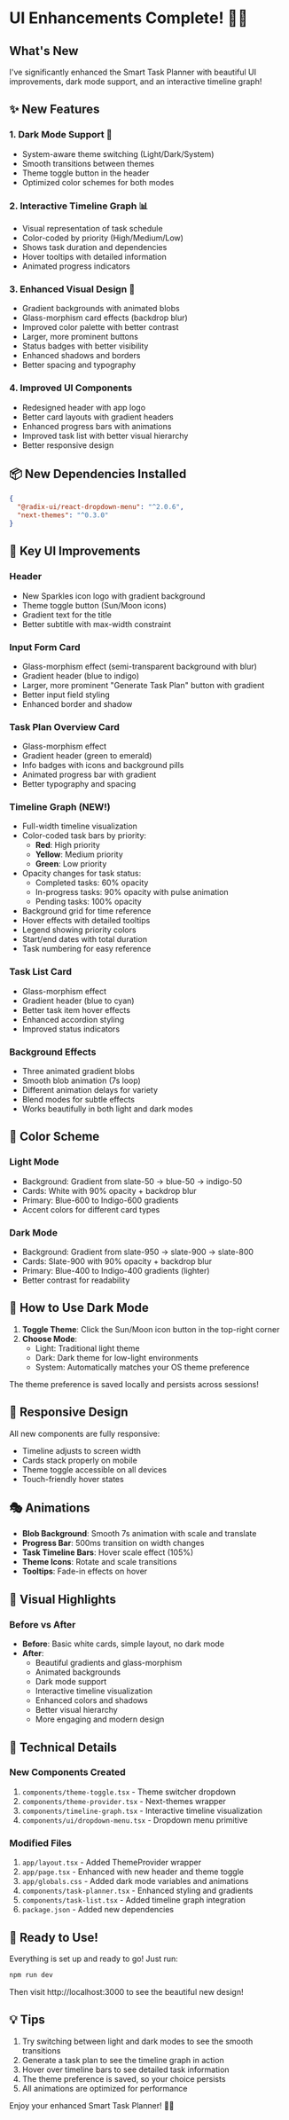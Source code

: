 # UI Enhancements Complete! 🎨✨

## What's New

I've significantly enhanced the Smart Task Planner with beautiful UI improvements, dark mode support, and an interactive timeline graph!

## ✨ New Features

### 1. **Dark Mode Support** 🌙

- System-aware theme switching (Light/Dark/System)
- Smooth transitions between themes
- Theme toggle button in the header
- Optimized color schemes for both modes

### 2. **Interactive Timeline Graph** 📊

- Visual representation of task schedule
- Color-coded by priority (High/Medium/Low)
- Shows task duration and dependencies
- Hover tooltips with detailed information
- Animated progress indicators

### 3. **Enhanced Visual Design** 🎨

- Gradient backgrounds with animated blobs
- Glass-morphism card effects (backdrop blur)
- Improved color palette with better contrast
- Larger, more prominent buttons
- Status badges with better visibility
- Enhanced shadows and borders
- Better spacing and typography

### 4. **Improved UI Components**

- Redesigned header with app logo
- Better card layouts with gradient headers
- Enhanced progress bars with animations
- Improved task list with better visual hierarchy
- Better responsive design

## 📦 New Dependencies Installed

```json
{
  "@radix-ui/react-dropdown-menu": "^2.0.6",
  "next-themes": "^0.3.0"
}
```

## 🎯 Key UI Improvements

### Header

- New Sparkles icon logo with gradient background
- Theme toggle button (Sun/Moon icons)
- Gradient text for the title
- Better subtitle with max-width constraint

### Input Form Card

- Glass-morphism effect (semi-transparent background with blur)
- Gradient header (blue to indigo)
- Larger, more prominent "Generate Task Plan" button with gradient
- Better input field styling
- Enhanced border and shadow

### Task Plan Overview Card

- Glass-morphism effect
- Gradient header (green to emerald)
- Info badges with icons and background pills
- Animated progress bar with gradient
- Better typography and spacing

### Timeline Graph (NEW!)

- Full-width timeline visualization
- Color-coded task bars by priority:
  - **Red**: High priority
  - **Yellow**: Medium priority
  - **Green**: Low priority
- Opacity changes for task status:
  - Completed tasks: 60% opacity
  - In-progress tasks: 90% opacity with pulse animation
  - Pending tasks: 100% opacity
- Background grid for time reference
- Hover effects with detailed tooltips
- Legend showing priority colors
- Start/end dates with total duration
- Task numbering for easy reference

### Task List Card

- Glass-morphism effect
- Gradient header (blue to cyan)
- Better task item hover effects
- Enhanced accordion styling
- Improved status indicators

### Background Effects

- Three animated gradient blobs
- Smooth blob animation (7s loop)
- Different animation delays for variety
- Blend modes for subtle effects
- Works beautifully in both light and dark modes

## 🎨 Color Scheme

### Light Mode

- Background: Gradient from slate-50 → blue-50 → indigo-50
- Cards: White with 90% opacity + backdrop blur
- Primary: Blue-600 to Indigo-600 gradients
- Accent colors for different card types

### Dark Mode

- Background: Gradient from slate-950 → slate-900 → slate-800
- Cards: Slate-900 with 90% opacity + backdrop blur
- Primary: Blue-400 to Indigo-400 gradients (lighter)
- Better contrast for readability

## 🚀 How to Use Dark Mode

1. **Toggle Theme**: Click the Sun/Moon icon button in the top-right corner
2. **Choose Mode**:
   - Light: Traditional light theme
   - Dark: Dark theme for low-light environments
   - System: Automatically matches your OS theme preference

The theme preference is saved locally and persists across sessions!

## 📱 Responsive Design

All new components are fully responsive:

- Timeline adjusts to screen width
- Cards stack properly on mobile
- Theme toggle accessible on all devices
- Touch-friendly hover states

## 🎭 Animations

- **Blob Background**: Smooth 7s animation with scale and translate
- **Progress Bar**: 500ms transition on width changes
- **Task Timeline Bars**: Hover scale effect (105%)
- **Theme Icons**: Rotate and scale transitions
- **Tooltips**: Fade-in effects on hover

## 🌟 Visual Highlights

### Before vs After

- **Before**: Basic white cards, simple layout, no dark mode
- **After**:
  - Beautiful gradients and glass-morphism
  - Animated backgrounds
  - Dark mode support
  - Interactive timeline visualization
  - Enhanced colors and shadows
  - Better visual hierarchy
  - More engaging and modern design

## 🔧 Technical Details

### New Components Created

1. `components/theme-toggle.tsx` - Theme switcher dropdown
2. `components/theme-provider.tsx` - Next-themes wrapper
3. `components/timeline-graph.tsx` - Interactive timeline visualization
4. `components/ui/dropdown-menu.tsx` - Dropdown menu primitive

### Modified Files

1. `app/layout.tsx` - Added ThemeProvider wrapper
2. `app/page.tsx` - Enhanced with new header and theme toggle
3. `app/globals.css` - Added dark mode variables and animations
4. `components/task-planner.tsx` - Enhanced styling and gradients
5. `components/task-list.tsx` - Added timeline graph integration
6. `package.json` - Added new dependencies

## 🎉 Ready to Use!

Everything is set up and ready to go! Just run:

```bash
npm run dev
```

Then visit http://localhost:3000 to see the beautiful new design!

## 💡 Tips

1. Try switching between light and dark modes to see the smooth transitions
2. Generate a task plan to see the timeline graph in action
3. Hover over timeline bars to see detailed task information
4. The theme preference is saved, so your choice persists
5. All animations are optimized for performance

Enjoy your enhanced Smart Task Planner! 🚀✨
